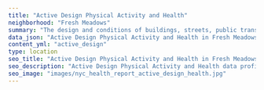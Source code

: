 ```yaml
---
title: "Active Design Physical Activity and Health"
neighborhood: "Fresh Meadows"
summary: "The design and conditions of buildings, streets, public transportation and parks influence physical activity, use of active transportation and other healthy behavior. A neighborhood's features can also impact the safety of its residents."
data_json: "Active Design Physical Activity and Health in Fresh Meadows"
content_yml: "active_design"
type: location
seo_title: "Active Design Physical Activity and Health in Fresh Meadows"
seo_description: "Active Design Physical Activity and Health data profile for the Fresh Meadows neighborhood of NYC."
seo_image: "images/nyc_health_report_active_design_health.jpg"
---
```

